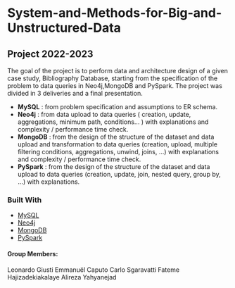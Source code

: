 # System-and-Methods-for-Big-and-Unstructured-Data
## Project 2022-2023

The goal of the project is to perform data and architecture design of a given case study, Bibliography Database, starting from the specification of the problem to data queries in Neo4j,MongoDB and PySpark.
The project was divided in 3 deliveries and a final presentation.

- **MySQL** : from problem specification and assumptions to ER schema.
- **Neo4j** : from data upload to data queries ( creation, update, aggregations, minimum path, conditions... ) with explanations and complexity / performance time check.
- **MongoDB** : from the design of the structure of the dataset and data upload and transformation to data queries (creation, upload, multiple filtering conditions, aggregations, unwind, joins, ...) with explanations and complexity / performance time check.
- **PySpark** : from the design of the structure of the dataset and data upload to data queries (creation, update, join, nested query, group by, ...) with explanations.

### Built With

* [MySQL](https://www.mysql.com/)
* [Neo4j](https://neo4j.com/)
* [MongoDB](https://www.mongodb.com/)
* [PySpark](https://spark.apache.org/docs/latest/api/python/index.html)

#### Group Members:
Leonardo Giusti
Emmanuël Caputo
Carlo Sgaravatti
Fateme Hajizadekiakalaye
Alireza Yahyanejad
